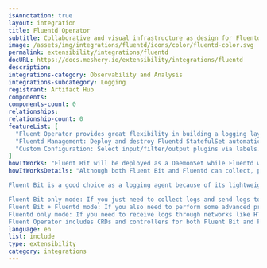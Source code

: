 ```yaml
---
isAnnotation: true
layout: integration
title: Fluentd Operator
subtitle: Collaborative and visual infrastructure as design for Fluentd Operator
image: /assets/img/integrations/fluentd/icons/color/fluentd-color.svg
permalink: extensibility/integrations/fluentd
docURL: https://docs.meshery.io/extensibility/integrations/fluentd
description: 
integrations-category: Observability and Analysis
integrations-subcategory: Logging
registrant: Artifact Hub
components: 
components-count: 0
relationships: 
relationship-count: 0
featureList: [
  "Fluent Operator provides great flexibility in building a logging layer based on Fluent Bit and Fluentd.",
  "Fluentd Management: Deploy and destroy Fluentd StatefulSet automatically.",
  "Custom Configuration: Select input/filter/output plugins via labels."
]
howItWorks: "Fluent Bit will be deployed as a DaemonSet while Fluentd will be deployed as a StatefulSet. "
howItWorksDetails: "Although both Fluent Bit and Fluentd can collect, process(parse and filter) and then forward log to the final destinations, still they have strengths in different aspects.

Fluent Bit is a good choice as a logging agent because of its lightweight and efficiency, while Fluentd is more powerful to perform advanced processing on logs because of its rich plugins.

Fluent Bit only mode: If you just need to collect logs and send logs to the final destinations, all you need is Fluent Bit.
Fluent Bit + Fluentd mode: If you also need to perform some advanced processing on the logs collected or send to more sinks, then you also need Fluentd.
Fluentd only mode: If you need to receive logs through networks like HTTP or Syslog and then process and send the log to the final sinks, you only need Fluentd.
Fluent Operator includes CRDs and controllers for both Fluent Bit and Fluentd which allows you to config your log processing pipelines in the 3 modes mentioned above as you wish."
language: en
list: include
type: extensibility
category: integrations
---
```

